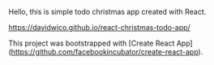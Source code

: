 Hello, this is simple todo christmas app created with React.

https://davidwico.github.io/react-christmas-todo-app/

This project was bootstrapped with [Create React App] (https://github.com/facebookincubator/create-react-app).
